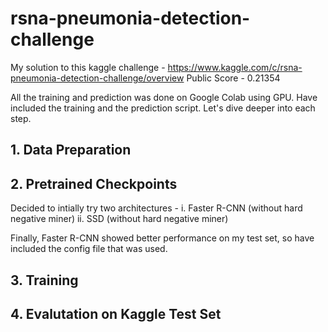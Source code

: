 # rsna-pneumonia-detection-challenge

My solution to this kaggle challenge - https://www.kaggle.com/c/rsna-pneumonia-detection-challenge/overview
Public Score - 0.21354

All the training and prediction was done on Google Colab using GPU. Have included the training and the prediction script. Let's dive deeper into each step. 

## 1. Data Preparation

## 2. Pretrained Checkpoints

Decided to intially try two architectures -
i. Faster R-CNN (without hard negative miner)
ii. SSD (without hard negative miner)

Finally, Faster R-CNN showed better performance on my test set, so have included the config file that was used.
  
## 3. Training

## 4. Evalutation on Kaggle Test Set

